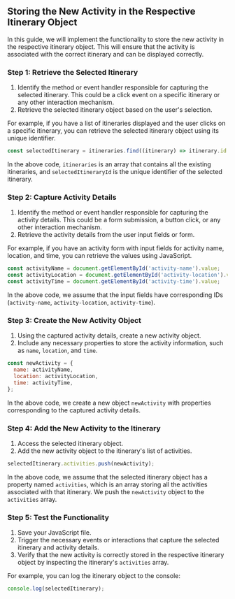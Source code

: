 ## Storing the New Activity in the Respective Itinerary Object

In this guide, we will implement the functionality to store the new activity in the respective itinerary object. This will ensure that the activity is associated with the correct itinerary and can be displayed correctly.

### Step 1: Retrieve the Selected Itinerary

1. Identify the method or event handler responsible for capturing the selected itinerary. This could be a click event on a specific itinerary or any other interaction mechanism.
2. Retrieve the selected itinerary object based on the user's selection.

For example, if you have a list of itineraries displayed and the user clicks on a specific itinerary, you can retrieve the selected itinerary object using its unique identifier.

```javascript
const selectedItinerary = itineraries.find((itinerary) => itinerary.id === selectedItineraryId);
```

In the above code, `itineraries` is an array that contains all the existing itineraries, and `selectedItineraryId` is the unique identifier of the selected itinerary.

### Step 2: Capture Activity Details

1. Identify the method or event handler responsible for capturing the activity details. This could be a form submission, a button click, or any other interaction mechanism.
2. Retrieve the activity details from the user input fields or form.

For example, if you have an activity form with input fields for activity name, location, and time, you can retrieve the values using JavaScript.

```javascript
const activityName = document.getElementById('activity-name').value;
const activityLocation = document.getElementById('activity-location').value;
const activityTime = document.getElementById('activity-time').value;
```

In the above code, we assume that the input fields have corresponding IDs (`activity-name`, `activity-location`, `activity-time`).

### Step 3: Create the New Activity Object

1. Using the captured activity details, create a new activity object.
2. Include any necessary properties to store the activity information, such as `name`, `location`, and `time`.

```javascript
const newActivity = {
  name: activityName,
  location: activityLocation,
  time: activityTime,
};
```

In the above code, we create a new object `newActivity` with properties corresponding to the captured activity details.

### Step 4: Add the New Activity to the Itinerary

1. Access the selected itinerary object.
2. Add the new activity object to the itinerary's list of activities.

```javascript
selectedItinerary.activities.push(newActivity);
```

In the above code, we assume that the selected itinerary object has a property named `activities`, which is an array storing all the activities associated with that itinerary. We push the `newActivity` object to the `activities` array.

### Step 5: Test the Functionality

1. Save your JavaScript file.
2. Trigger the necessary events or interactions that capture the selected itinerary and activity details.
3. Verify that the new activity is correctly stored in the respective itinerary object by inspecting the itinerary's `activities` array.

For example, you can log the itinerary object to the console:

```javascript
console.log(selectedItinerary);
```

